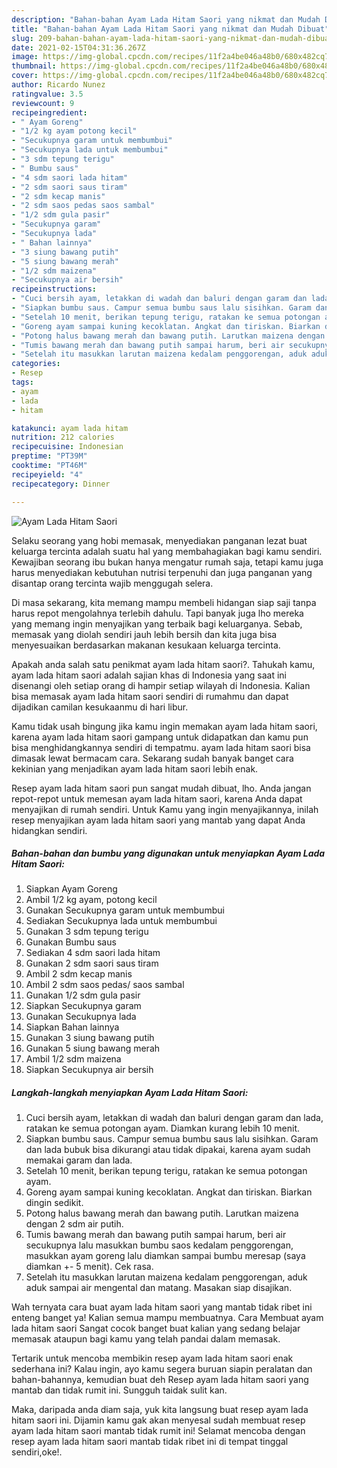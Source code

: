 ```yaml
---
description: "Bahan-bahan Ayam Lada Hitam Saori yang nikmat dan Mudah Dibuat"
title: "Bahan-bahan Ayam Lada Hitam Saori yang nikmat dan Mudah Dibuat"
slug: 209-bahan-bahan-ayam-lada-hitam-saori-yang-nikmat-dan-mudah-dibuat
date: 2021-02-15T04:31:36.267Z
image: https://img-global.cpcdn.com/recipes/11f2a4be046a48b0/680x482cq70/ayam-lada-hitam-saori-foto-resep-utama.jpg
thumbnail: https://img-global.cpcdn.com/recipes/11f2a4be046a48b0/680x482cq70/ayam-lada-hitam-saori-foto-resep-utama.jpg
cover: https://img-global.cpcdn.com/recipes/11f2a4be046a48b0/680x482cq70/ayam-lada-hitam-saori-foto-resep-utama.jpg
author: Ricardo Nunez
ratingvalue: 3.5
reviewcount: 9
recipeingredient:
- " Ayam Goreng"
- "1/2 kg ayam potong kecil"
- "Secukupnya garam untuk membumbui"
- "Secukupnya lada untuk membumbui"
- "3 sdm tepung terigu"
- " Bumbu saus"
- "4 sdm saori lada hitam"
- "2 sdm saori saus tiram"
- "2 sdm kecap manis"
- "2 sdm saos pedas saos sambal"
- "1/2 sdm gula pasir"
- "Secukupnya garam"
- "Secukupnya lada"
- " Bahan lainnya"
- "3 siung bawang putih"
- "5 siung bawang merah"
- "1/2 sdm maizena"
- "Secukupnya air bersih"
recipeinstructions:
- "Cuci bersih ayam, letakkan di wadah dan baluri dengan garam dan lada, ratakan ke semua potongan ayam. Diamkan kurang lebih 10 menit."
- "Siapkan bumbu saus. Campur semua bumbu saus lalu sisihkan. Garam dan lada bubuk bisa dikurangi atau tidak dipakai, karena ayam sudah memakai garam dan lada."
- "Setelah 10 menit, berikan tepung terigu, ratakan ke semua potongan ayam."
- "Goreng ayam sampai kuning kecoklatan. Angkat dan tiriskan. Biarkan dingin sedikit."
- "Potong halus bawang merah dan bawang putih. Larutkan maizena dengan 2 sdm air putih."
- "Tumis bawang merah dan bawang putih sampai harum, beri air secukupnya lalu masukkan bumbu saos kedalam penggorengan, masukkan ayam goreng lalu diamkan sampai bumbu meresap (saya diamkan +- 5 menit). Cek rasa."
- "Setelah itu masukkan larutan maizena kedalam penggorengan, aduk aduk sampai air mengental dan matang. Masakan siap disajikan."
categories:
- Resep
tags:
- ayam
- lada
- hitam

katakunci: ayam lada hitam 
nutrition: 212 calories
recipecuisine: Indonesian
preptime: "PT39M"
cooktime: "PT46M"
recipeyield: "4"
recipecategory: Dinner

---
```



![Ayam Lada Hitam Saori](https://img-global.cpcdn.com/recipes/11f2a4be046a48b0/680x482cq70/ayam-lada-hitam-saori-foto-resep-utama.jpg)

Selaku seorang yang hobi memasak, menyediakan panganan lezat buat keluarga tercinta adalah suatu hal yang membahagiakan bagi kamu sendiri. Kewajiban seorang ibu bukan hanya mengatur rumah saja, tetapi kamu juga harus menyediakan kebutuhan nutrisi terpenuhi dan juga panganan yang disantap orang tercinta wajib menggugah selera.

Di masa  sekarang, kita memang mampu membeli hidangan siap saji tanpa harus repot mengolahnya terlebih dahulu. Tapi banyak juga lho mereka yang memang ingin menyajikan yang terbaik bagi keluarganya. Sebab, memasak yang diolah sendiri jauh lebih bersih dan kita juga bisa menyesuaikan berdasarkan makanan kesukaan keluarga tercinta. 



Apakah anda salah satu penikmat ayam lada hitam saori?. Tahukah kamu, ayam lada hitam saori adalah sajian khas di Indonesia yang saat ini disenangi oleh setiap orang di hampir setiap wilayah di Indonesia. Kalian bisa memasak ayam lada hitam saori sendiri di rumahmu dan dapat dijadikan camilan kesukaanmu di hari libur.

Kamu tidak usah bingung jika kamu ingin memakan ayam lada hitam saori, karena ayam lada hitam saori gampang untuk didapatkan dan kamu pun bisa menghidangkannya sendiri di tempatmu. ayam lada hitam saori bisa dimasak lewat bermacam cara. Sekarang sudah banyak banget cara kekinian yang menjadikan ayam lada hitam saori lebih enak.

Resep ayam lada hitam saori pun sangat mudah dibuat, lho. Anda jangan repot-repot untuk memesan ayam lada hitam saori, karena Anda dapat menyajikan di rumah sendiri. Untuk Kamu yang ingin menyajikannya, inilah resep menyajikan ayam lada hitam saori yang mantab yang dapat Anda hidangkan sendiri.

<!--inarticleads1-->

##### Bahan-bahan dan bumbu yang digunakan untuk menyiapkan Ayam Lada Hitam Saori:

1. Siapkan  Ayam Goreng
1. Ambil 1/2 kg ayam, potong kecil
1. Gunakan Secukupnya garam untuk membumbui
1. Sediakan Secukupnya lada untuk membumbui
1. Gunakan 3 sdm tepung terigu
1. Gunakan  Bumbu saus
1. Sediakan 4 sdm saori lada hitam
1. Gunakan 2 sdm saori saus tiram
1. Ambil 2 sdm kecap manis
1. Ambil 2 sdm saos pedas/ saos sambal
1. Gunakan 1/2 sdm gula pasir
1. Siapkan Secukupnya garam
1. Gunakan Secukupnya lada
1. Siapkan  Bahan lainnya
1. Gunakan 3 siung bawang putih
1. Gunakan 5 siung bawang merah
1. Ambil 1/2 sdm maizena
1. Siapkan Secukupnya air bersih




<!--inarticleads2-->

##### Langkah-langkah menyiapkan Ayam Lada Hitam Saori:

1. Cuci bersih ayam, letakkan di wadah dan baluri dengan garam dan lada, ratakan ke semua potongan ayam. Diamkan kurang lebih 10 menit.
1. Siapkan bumbu saus. Campur semua bumbu saus lalu sisihkan. Garam dan lada bubuk bisa dikurangi atau tidak dipakai, karena ayam sudah memakai garam dan lada.
1. Setelah 10 menit, berikan tepung terigu, ratakan ke semua potongan ayam.
1. Goreng ayam sampai kuning kecoklatan. Angkat dan tiriskan. Biarkan dingin sedikit.
1. Potong halus bawang merah dan bawang putih. Larutkan maizena dengan 2 sdm air putih.
1. Tumis bawang merah dan bawang putih sampai harum, beri air secukupnya lalu masukkan bumbu saos kedalam penggorengan, masukkan ayam goreng lalu diamkan sampai bumbu meresap (saya diamkan +- 5 menit). Cek rasa.
1. Setelah itu masukkan larutan maizena kedalam penggorengan, aduk aduk sampai air mengental dan matang. Masakan siap disajikan.




Wah ternyata cara buat ayam lada hitam saori yang mantab tidak ribet ini enteng banget ya! Kalian semua mampu membuatnya. Cara Membuat ayam lada hitam saori Sangat cocok banget buat kalian yang sedang belajar memasak ataupun bagi kamu yang telah pandai dalam memasak.

Tertarik untuk mencoba membikin resep ayam lada hitam saori enak sederhana ini? Kalau ingin, ayo kamu segera buruan siapin peralatan dan bahan-bahannya, kemudian buat deh Resep ayam lada hitam saori yang mantab dan tidak rumit ini. Sungguh taidak sulit kan. 

Maka, daripada anda diam saja, yuk kita langsung buat resep ayam lada hitam saori ini. Dijamin kamu gak akan menyesal sudah membuat resep ayam lada hitam saori mantab tidak rumit ini! Selamat mencoba dengan resep ayam lada hitam saori mantab tidak ribet ini di tempat tinggal sendiri,oke!.


